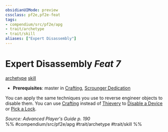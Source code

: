 ```yaml
---
obsidianUIMode: preview
cssclass: pf2e,pf2e-feat
tags:
- compendium/src/pf2e/apg
- trait/archetype
- trait/skill
aliases: ["Expert Disassembly"]
---
```

# Expert Disassembly  *Feat 7*  
[archetype](/rules/traits/archetype.md)  [skill](/rules/traits/skill.md)  

- **Prerequisites**: master in [Crafting](/compendium/skills.md#Crafting), [Scrounger Dedication](/compendium/feats/scrounger-dedication-apg.md)

You can apply the same techniques you use to reverse engineer objects to disable them. You can use [Crafting](/compendium/skills.md#Crafting) instead of [Thievery](/compendium/skills.md#Thievery) to [Disable a Device](/rules/actions/disable-a-device.md) or [Pick a Lock](/rules/actions/pick-a-lock.md).

*Source: Advanced Player's Guide p. 190*  
%% #compendium/src/pf2e/apg #trait/archetype #trait/skill %%